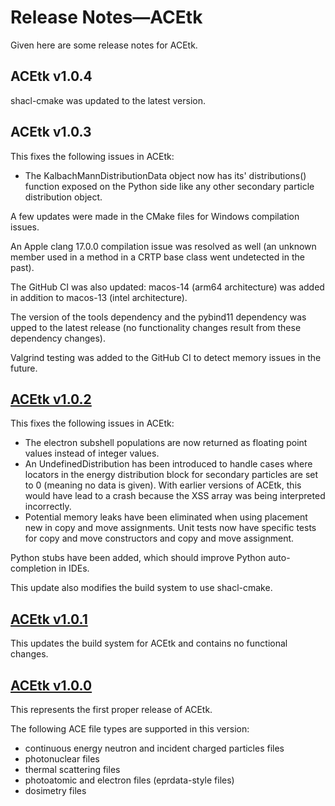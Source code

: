 # Release Notes&mdash;ACEtk
Given here are some release notes for ACEtk.

## ACEtk v1.0.4

shacl-cmake was updated to the latest version.

## ACEtk v1.0.3
This fixes the following issues in ACEtk:
  - The KalbachMannDistributionData object now has its' distributions() function exposed
    on the Python side like any other secondary particle distribution object.

A few updates were made in the CMake files for Windows compilation issues.

An Apple clang 17.0.0 compilation issue was resolved as well (an unknown member used in
a method in a CRTP base class went undetected in the past).

The GitHub CI was also updated: macos-14 (arm64 architecture) was added in addition to
macos-13 (intel architecture).

The version of the tools dependency and the pybind11 dependency was upped to the latest
release (no functionality changes result from these dependency changes).

Valgrind testing was added to the GitHub CI to detect memory issues in the future.

## [ACEtk v1.0.2](https://github.com/njoy/ACEtk/pull/137)
This fixes the following issues in ACEtk:
  - The electron subshell populations are now returned as floating point values instead of
    integer values.
  - An UndefinedDistribution has been introduced to handle cases where locators in the energy
    distribution block for secondary particles are set to 0 (meaning no data is given). With
    earlier versions of ACEtk, this would have lead to a crash because the XSS array was being
    interpreted incorrectly.
  - Potential memory leaks have been eliminated when using placement new in copy and move
    assignments. Unit tests now have specific tests for copy and move constructors and copy and
    move assignment.

Python stubs have been added, which should improve Python auto-completion in IDEs.

This update also modifies the build system to use shacl-cmake.

## [ACEtk v1.0.1](https://github.com/njoy/ACEtk/pull/133)
This updates the build system for ACEtk and contains no functional changes.

## [ACEtk v1.0.0](https://github.com/njoy/ACEtk/pull/130)
This represents the first proper release of ACEtk.

The following ACE file types are supported in this version:
  - continuous energy neutron and incident charged particles files
  - photonuclear files
  - thermal scattering files
  - photoatomic and electron files (eprdata-style files)
  - dosimetry files
